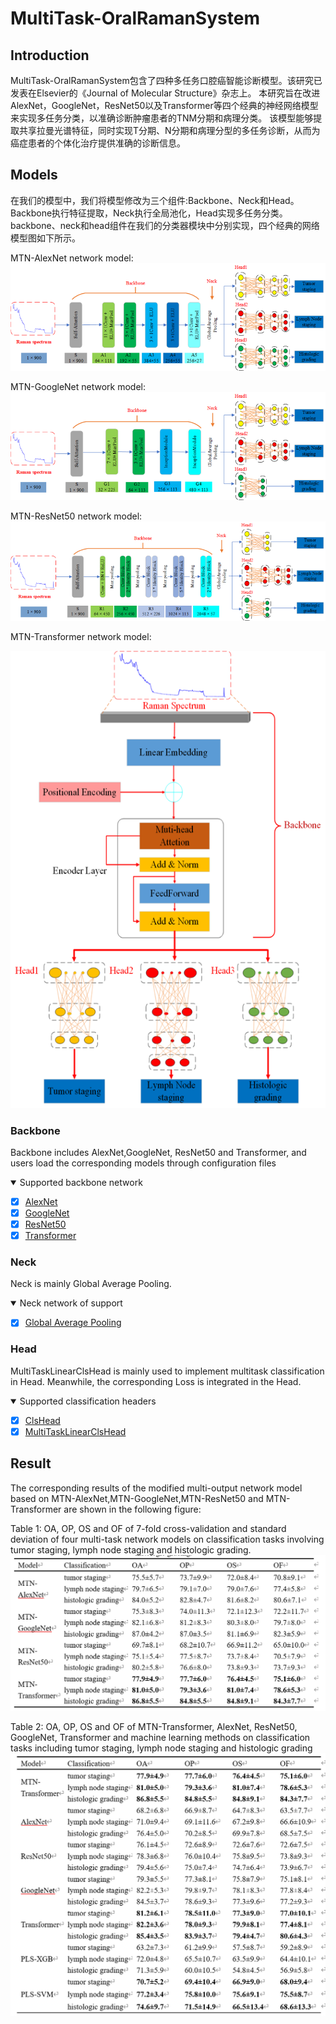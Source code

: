 # MultiTask-OralRamanSystem
## Introduction

MultiTask-OralRamanSystem包含了四种多任务口腔癌智能诊断模型。该研究已发表在Elsevier的《Journal of Molecular Structure》杂志上。
本研究旨在改进AlexNet，GoogleNet，ResNet50以及Transformer等四个经典的神经网络模型来实现多任务分类，以准确诊断肿瘤患者的TNM分期和病理分类。
该模型能够提取共享拉曼光谱特征，同时实现T分期、N分期和病理分型的多任务诊断，从而为癌症患者的个体化治疗提供准确的诊断信息。

## Models
在我们的模型中，我们将模型修改为三个组件:Backbone、Neck和Head。Backbone执行特征提取，Neck执行全局池化，Head实现多任务分类。
backbone、neck和head组件在我们的分类器模块中分别实现，四个经典的网络模型图如下所示。

MTN-AlexNet network model:
![img.png](imgs/model/alexnet.png)

MTN-GoogleNet network model:
![img.png](imgs/model/googlenet.png)

MTN-ResNet50 network model:
![img.png](imgs/model/resnet50.png)

MTN-Transformer network model:

![img.png](imgs/model/transformer.png)

### Backbone
Backbone includes AlexNet,GoogleNet, ResNet50 and Transformer, and users load the corresponding models through configuration files

<details open>
<summary>Supported backbone network</summary>

- [x] [AlexNet](https://github.com/ISCLab-Bistu/MultiTask-OralRamanSystem/blob/master/rmsm/models/backbones/alexnet.py)
- [x] [GoogleNet](https://github.com/ISCLab-Bistu/MultiTask-OralRamanSystem/blob/master/rmsm/models/backbones/googlenet.py)
- [x] [ResNet50](https://github.com/ISCLab-Bistu/MultiTask-OralRamanSystem/blob/master/rmsm/models/backbones/resnet50.py)
- [x] [Transformer](https://github.com/ISCLab-Bistu/MultiTask-OralRamanSystem/blob/master/rmsm/models/backbones/transformer.py)

</details>

### Neck
Neck is mainly Global Average Pooling.

<details open>
<summary>Neck network of support</summary>

- [x] [Global Average Pooling](https://github.com/ISCLab-Bistu/MultiTask-OralRamanSystem/blob/master/rmsm/models/necks/gap.py)

</details>

### Head
MultiTaskLinearClsHead is mainly used to implement multitask classification in Head. Meanwhile, the corresponding Loss is integrated in the Head.

<details open>
<summary>Supported classification headers</summary>

- [x] [ClsHead](https://github.com/ISCLab-Bistu/MultiTask-OralRamanSystem/blob/master/rmsm/models/heads/cls_head.py)
- [x] [MultiTaskLinearClsHead](https://github.com/ISCLab-Bistu/MultiTask-OralRamanSystem/blob/master/rmsm/models/heads/multi_task_linear_head.py)

</details>

## Result
The corresponding results of the modified multi-output network model based on MTN-AlexNet,MTN-GoogleNet,MTN-ResNet50 and MTN-Transformer are shown in the following figure:

Table 1: OA, OP, OS and OF of 7-fold cross-validation and standard deviation of four multi-task network models on classification tasks involving tumor staging, lymph node staging and histologic grading.
![img.png](imgs/table1.png)

Table 2: OA, OP, OS and OF of MTN-Transformer, AlexNet, ResNet50, GoogleNet, Transformer and machine learning methods on classification tasks including tumor staging, lymph node staging and histologic grading
![img.png](imgs/table2.png)

